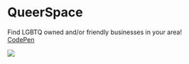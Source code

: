 <h1>QueerSpace</h1>
<p>Find LGBTQ owned and/or friendly businesses in your area!</br>
<a href="https://codepen.io/supermarsgalaxy/pen/popNQBM" target="_blank"> CodePen </a>
</p>

<img src="https://user-images.githubusercontent.com/98436419/159778446-f0a920ff-956b-4d98-8094-a1381a0f4cfd.png">
